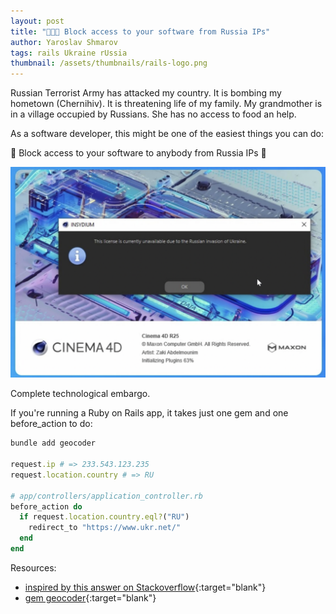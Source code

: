 ```yaml
---
layout: post
title: "🛑🇷🇺 Block access to your software from Russia IPs"
author: Yaroslav Shmarov
tags: rails Ukraine rUssia
thumbnail: /assets/thumbnails/rails-logo.png
---
```


Russian Terrorist Army has attacked my country. It is bombing my hometown (Chernihiv). It is threatening life of my family. My grandmother is in a village occupied by Russians. She has no access to food an help.

As a software developer, this might be one of the easiest things you can do:

🛑 Block access to your software to anybody from Russia IPs 🛑

![block software from russia](assets/images/block-software.png)

Complete technological embargo.

If you're running a Ruby on Rails app, it takes just one gem and one before_action to do:

```ruby
bundle add geocoder

request.ip # => 233.543.123.235
request.location.country # => RU

# app/controllers/application_controller.rb
before_action do
  if request.location.country.eql?("RU")
    redirect_to "https://www.ukr.net/"
  end
end
```

Resources:
* [inspired by this answer on Stackoverflow](https://stackoverflow.com/a/13478695){:target="blank"}
* [gem geocoder](https://github.com/alexreisner/geocoder){:target="blank"}
